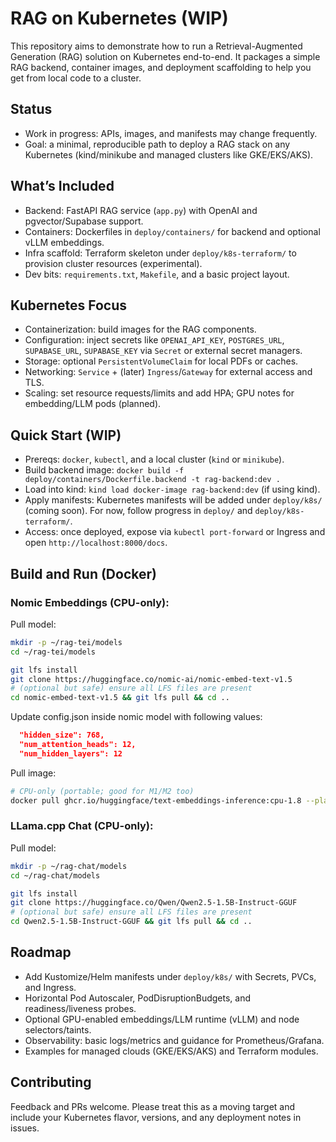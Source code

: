 # RAG on Kubernetes (WIP)

This repository aims to demonstrate how to run a Retrieval-Augmented Generation (RAG) solution on Kubernetes end-to-end. It packages a simple RAG backend, container images, and deployment scaffolding to help you get from local code to a cluster.

## Status
- Work in progress: APIs, images, and manifests may change frequently.
- Goal: a minimal, reproducible path to deploy a RAG stack on any Kubernetes (kind/minikube and managed clusters like GKE/EKS/AKS).

## What’s Included
- Backend: FastAPI RAG service (`app.py`) with OpenAI and pgvector/Supabase support.
- Containers: Dockerfiles in `deploy/containers/` for backend and optional vLLM embeddings.
- Infra scaffold: Terraform skeleton under `deploy/k8s-terraform/` to provision cluster resources (experimental).
- Dev bits: `requirements.txt`, `Makefile`, and a basic project layout.

## Kubernetes Focus
- Containerization: build images for the RAG components.
- Configuration: inject secrets like `OPENAI_API_KEY`, `POSTGRES_URL`, `SUPABASE_URL`, `SUPABASE_KEY` via `Secret` or external secret managers.
- Storage: optional `PersistentVolumeClaim` for local PDFs or caches.
- Networking: `Service` + (later) `Ingress`/`Gateway` for external access and TLS.
- Scaling: set resource requests/limits and add HPA; GPU notes for embedding/LLM pods (planned).

## Quick Start (WIP)
- Prereqs: `docker`, `kubectl`, and a local cluster (`kind` or `minikube`).
- Build backend image: `docker build -f deploy/containers/Dockerfile.backend -t rag-backend:dev .`
- Load into kind: `kind load docker-image rag-backend:dev` (if using kind).
- Apply manifests: Kubernetes manifests will be added under `deploy/k8s/` (coming soon). For now, follow progress in `deploy/` and `deploy/k8s-terraform/`.
- Access: once deployed, expose via `kubectl port-forward` or Ingress and open `http://localhost:8000/docs`.

## Build and Run (Docker)

### Nomic Embeddings (CPU-only):
Pull model:
```bash
mkdir -p ~/rag-tei/models
cd ~/rag-tei/models

git lfs install
git clone https://huggingface.co/nomic-ai/nomic-embed-text-v1.5
# (optional but safe) ensure all LFS files are present
cd nomic-embed-text-v1.5 && git lfs pull && cd ..
```

Update config.json inside nomic model with following values:
```json
  "hidden_size": 768,
  "num_attention_heads": 12,
  "num_hidden_layers": 12
```

Pull image:
```bash
# CPU-only (portable; good for M1/M2 too)
docker pull ghcr.io/huggingface/text-embeddings-inference:cpu-1.8 --platform linux/amd64
```

### LLama.cpp Chat (CPU-only):
Pull model:
```bash
mkdir -p ~/rag-chat/models
cd ~/rag-chat/models

git lfs install
git clone https://huggingface.co/Qwen/Qwen2.5-1.5B-Instruct-GGUF
# (optional but safe) ensure all LFS files are present
cd Qwen2.5-1.5B-Instruct-GGUF && git lfs pull && cd ..
```

## Roadmap
- Add Kustomize/Helm manifests under `deploy/k8s/` with Secrets, PVCs, and Ingress.
- Horizontal Pod Autoscaler, PodDisruptionBudgets, and readiness/liveness probes.
- Optional GPU-enabled embeddings/LLM runtime (vLLM) and node selectors/taints.
- Observability: basic logs/metrics and guidance for Prometheus/Grafana.
- Examples for managed clouds (GKE/EKS/AKS) and Terraform modules.

## Contributing
Feedback and PRs welcome. Please treat this as a moving target and include your Kubernetes flavor, versions, and any deployment notes in issues.
